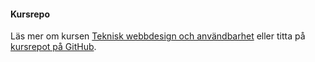 #### Kursrepo

Läs mer om kursen [Teknisk webbdesign och användbarhet](https://dbwebb.se/kurser/design-v2) eller titta på [kursrepot på GitHub](https://github.com/dbwebb-se/design).
